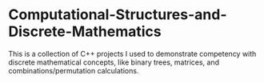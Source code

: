 ﻿# Computational-Structures-and-Discrete-Mathematics
This is a collection of C++ projects I used to demonstrate competency with discrete mathematical concepts, like binary trees, matrices, and combinations/permutation calculations.
